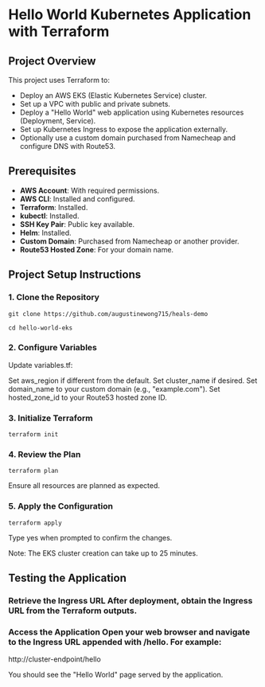 # Hello World Kubernetes Application with Terraform

## Project Overview

This project uses Terraform to:

- Deploy an AWS EKS (Elastic Kubernetes Service) cluster.
- Set up a VPC with public and private subnets.
- Deploy a "Hello World" web application using Kubernetes resources (Deployment, Service).
- Set up Kubernetes Ingress to expose the application externally.
- Optionally use a custom domain purchased from Namecheap and configure DNS with Route53.

## Prerequisites

- **AWS Account**: With required permissions.
- **AWS CLI**: Installed and configured.
- **Terraform**: Installed.
- **kubectl**: Installed.
- **SSH Key Pair**: Public key available.
- **Helm**: Installed.
- **Custom Domain**: Purchased from Namecheap or another provider.
- **Route53 Hosted Zone**: For your domain name.

## Project Setup Instructions

### 1. Clone the Repository
```
git clone https://github.com/augustinewong715/heals-demo
```

```
cd hello-world-eks
```

### 2. Configure Variables
Update variables.tf:

Set aws_region if different from the default.
Set cluster_name if desired.
Set domain_name to your custom domain (e.g., "example.com").
Set hosted_zone_id to your Route53 hosted zone ID.

### 3. Initialize Terraform

```
terraform init
```

### 4. Review the Plan

```
terraform plan
```

Ensure all resources are planned as expected.

### 5. Apply the Configuration

```
terraform apply
```

Type yes when prompted to confirm the changes.

Note: The EKS cluster creation can take up to 25 minutes.

## Testing the Application

### Retrieve the Ingress URL After deployment, obtain the Ingress URL from the Terraform outputs.

### Access the Application Open your web browser and navigate to the Ingress URL appended with /hello. For example:

http://cluster-endpoint/hello

You should see the "Hello World" page served by the application.